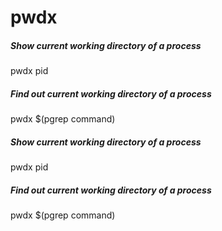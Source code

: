 # pwdx

##### Show current working directory of a process

   pwdx  pid

##### Find out current working directory of a process

   pwdx  $(pgrep command)

##### Show current working directory of a process

   pwdx  pid

##### Find out current working directory of a process

   pwdx  $(pgrep command)
